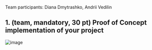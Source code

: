 Team participants: Diana Dmytrashko, Andrii Vedilin

## 1. (team, mandatory, 30 pt) Proof of Concept implementation of your project

![image](https://user-images.githubusercontent.com/76747280/130844894-88fb0032-ffbc-495a-bb1e-304820363f0f.png)

